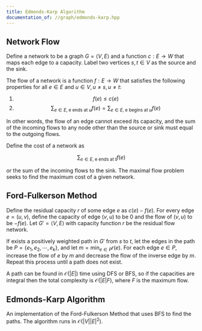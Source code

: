 ```yaml
---
title: Edmonds-Karp Algorithm
documentation_of: //graph/edmonds-karp.hpp
---
```


## Network Flow

Define a network to be a graph $G = \langle V, E \rangle$ and a function $c: E \rightarrow W$ that maps each edge to a capacity. Label two vertices $s, t \in V$ as the source and the sink. 

The flow of a network is a function $f: E \rightarrow W$ that satisfies the following properties for all $e \in E$ and $u \in V, u \neq s, u \neq t$:
1. $$f(e) \leq c(e)$$
2. $$\sum_{e \in E, \; \text{e ends at } u} f(e) = \sum_{e \in E, \; \text{e begins at } u} f(e)$$

In other words, the flow of an edge cannot exceed its capacity, and the sum of the incoming flows to any node other than the source or sink must equal to the outgoing flows. 

Define the cost of a network as 

$$\sum_{e \in E, \; \text{e ends at } t} f(e)$$

or the sum of the incoming flows to the sink. The maximal flow problem seeks to find the maximum cost of a given network. 

## Ford-Fulkerson Method

Define the residual capacity $r$ of some edge $e$ as $c(e) - f(e)$. For every edge $e = (u, v)$, define the capacity of edge $(v, u)$ to be $0$ and the flow of $(v, u)$ to be $-f(e)$. Let $G' = \langle V, E \rangle$ with capacity function $r$ be the residual flow network. 

If exists a positively weighted path in $G'$ from $s$ to $t$, let the edges in the path be $P = \{e_1, e_2, \cdots, e_k\}$, and let $m = \min_{e \in P}r(e)$. For each edge $e \in P$, increase the flow of $e$ by $m$ and decrease the flow of the inverse edge by $m$. Repeat this process until a path does not exist. 

A path can be found in $\mathcal{O}(|E|)$ time using DFS or BFS, so if the capacities are integral then the total complexity is $\mathcal{O}(|E|F)$, where $F$ is the maximum flow.

## Edmonds-Karp Algorithm

An implementation of the Ford-Fulkerson Method that uses BFS to find the paths. The algorithm runs in $\mathcal{O}(|V||E|^2)$.